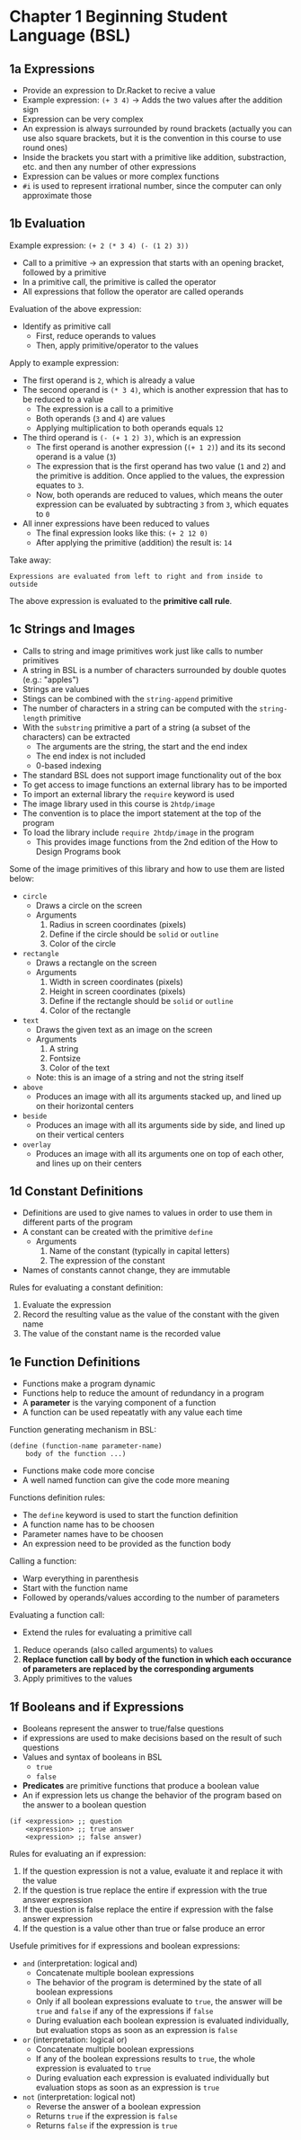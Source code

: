 # Chapter 1 Beginning Student Language (BSL)

## 1a Expressions
- Provide an expression to Dr.Racket to recive a value
- Example expression:
``(+ 3 4)`` $\to$ Adds the two values after the addition sign
- Expression can be very complex
- An expression is always surrounded by round brackets (actually you can use also square brackets, but it is the convention in this course to use round ones)
- Inside the brackets you start with a primitive like addition, substraction, etc. and then any number of other expressions
- Expression can be values or more complex functions
- `#i` is used to represent irrational number, since the computer can only approximate those

## 1b Evaluation
Example expression:
``(+ 2 (* 3 4) (- (1 2) 3))``
- Call to a primitive $\to$ an expression that starts with an opening bracket, followed by a primitive
- In a primitive call, the primitive is called the operator
- All expressions that follow the operator are called operands

Evaluation of the above expression:
- Identify as primitive call
    - First, reduce operands to values
    - Then, apply primitive/operator to the values

Apply to example expression:
- The first operand is `2`, which is already a value
- The second operand is `(* 3 4)`, which is another expression that has to be reduced to a value
    - The expression is a call to a primitive
    - Both operands (`3` and `4`) are values
    - Applying multiplication to both operands equals `12`
- The third operand is `(- (+ 1 2) 3)`, which is an expression
    - The first operand is another expression (`(+ 1 2)`) and its its second operand is a value (`3`)
    - The expression that is the first operand has two value (`1` and `2`) and the primitive is addition. Once applied to the values, the expression equates to `3`.
    - Now, both operands are reduced to values, which means the outer expression can be evaluated by subtracting `3` from `3`, which equates to `0`
- All inner expressions have been reduced to values
    - The final expression looks like this: `(+ 2 12 0)`
    - After applying the primitive (addition) the result is: `14`

Take away:

`Expressions are evaluated from left to right and from inside to outside`

The above expression is evaluated to the **primitive call rule**.

## 1c Strings and Images
- Calls to string and image primitives work just like calls to number primitives
- A string in BSL is a number of characters surrounded by double quotes (e.g.: "apples")
- Strings are values
- Stings can be combined with the `string-append` primitive
- The number of characters in a string can be computed with the `string-length` primitive
- With the `substring` primitive a part of a string (a subset of the characters) can be extracted
    - The arguments are the string, the start and the end index
    - The end index is not included
    - 0-based indexing
- The standard BSL does not support image functionality out of the box
- To get access to image functions an external library has to be imported
- To import an external library the `require` keyword is used
- The image library used in this course is `2htdp/image`
- The convention is to place the import statement at the top of the program
- To load the library include `require 2htdp/image` in the program
    - This provides image functions from the 2nd edition of the How to Design Programs book

Some of the image primitives of this library and how to use them are listed below:

- ``circle``
    - Draws a circle on the screen
    - Arguments
        1. Radius in screen coordinates (pixels)
        2. Define if the circle should be `solid` or `outline`
        3. Color of the circle
- ``rectangle``
    - Draws a rectangle on the screen
    - Arguments
        1. Width in screen coordinates (pixels)
        2. Height in screen coordinates (pixels)
        3. Define if the rectangle should be `solid` or `outline`
        4. Color of the rectangle
- ``text``
    - Draws the given text as an image on the screen
    - Arguments
        1. A string
        2. Fontsize
        3. Color of the text
    - Note: this is an image of a string and not the string itself
- ``above``
    - Produces an image with all its arguments stacked up, and lined up on their horizontal centers
- ``beside``
    - Produces an image with all its arguments side by side, and lined up on their vertical centers
- ``overlay``
    - Produces an image with all its arguments one on top of each other, and lines up on their centers

## 1d Constant Definitions
- Definitions are used to give names to values in order to use them in different parts of the program
- A constant can be created with the primitive `define`
    - Arguments
        1. Name of the constant (typically in capital letters)
        2. The expression of the constant
- Names of constants cannot change, they are immutable

Rules for evaluating a constant definition:
1. Evaluate the expression
2. Record the resulting value as the value of the constant with the given name
3. The value of the constant name is the recorded value

## 1e Function Definitions
- Functions make a program dynamic
- Functions help to reduce the amount of redundancy in a program
- A **parameter** is the varying component of a function
- A function can be used repeatatly with any value each time

Function generating mechanism in BSL:

```
(define (function-name parameter-name)
    body of the function ...)
```
- Functions make code more concise
- A well named function can give the code more meaning

Functions definition rules:
- The `define` keyword is used to start the function definition
- A function name has to be choosen
- Parameter names have to be choosen
- An expression need to be provided as the function body

Calling a function:
- Warp everything in parenthesis
- Start with the function name
- Followed by operands/values according to the number of parameters

Evaluating a function call:
- Extend the rules for evaluating a primitive call
1. Reduce operands (also called arguments) to values
2. **Replace function call by body of the function in which each occurance of parameters are replaced by the corresponding arguments**
3. Apply primitives to the values

## 1f Booleans and if Expressions
- Booleans represent the answer to true/false questions
- if expressions are used to make decisions based on the result of such questions
- Values and syntax of booleans in BSL
    - `true`
    - `false`
- **Predicates** are primitive functions that produce a boolean value
- An if expression lets us change the behavior of the program based on the answer to a boolean question

```
(if <expression> ;; question
    <expression> ;; true answer
    <expression> ;; false answer)
```

Rules for evaluating an if expression:
1. If the question expression is not a value, evaluate it and replace it with the value
2. If the question is true replace the entire if expression with the true answer expression
3. If the question is false replace the entire if expression with the false answer expression
4. If the question is a value other than true or false produce an error

Usefule primitives for if expressions and boolean expressions:
- ``and`` (interpretation: logical and)
    - Concatenate multiple boolean expressions
    - The behavior of the program is determined by the state of all boolean expressions
    - Only if all boolean expressions evaluate to `true`, the answer will be `true` and `false` if any of the expressions if `false`
    - During evaluation each boolean expression is evaluated individually, but evaluation stops as soon as an expression is `false`
- ``or`` (interpretation: logical or)
    - Concatenate multiple boolean expressions
    - If any of the boolean expressions results to `true`, the whole expression is evaluated to `true`
    - During evaluation each expression is evaluated individually but evaluation stops as soon as an expression is `true`
- ``not`` (interpretation: logical not)
    - Reverse the answer of a boolean expression
    - Returns `true` if the expression is `false`
    - Returns `false` if the expression is `true`
